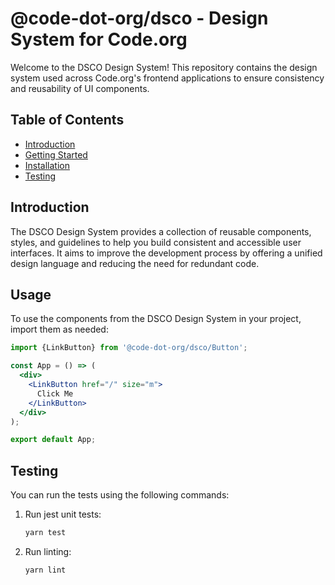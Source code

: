 # @code-dot-org/dsco - Design System for Code.org

Welcome to the DSCO Design System! This repository contains the design system used across Code.org's frontend applications to ensure consistency and reusability of UI components.

## Table of Contents

- [Introduction](#introduction)
- [Getting Started](#getting-started)
- [Installation](#installation)
- [Testing](#testing)

## Introduction

The DSCO Design System provides a collection of reusable components, styles, and guidelines to help you build consistent and accessible user interfaces. It aims to improve the development process by offering a unified design language and reducing the need for redundant code.

## Usage

To use the components from the DSCO Design System in your project, import them as needed:

```jsx
import {LinkButton} from '@code-dot-org/dsco/Button';

const App = () => (
  <div>
    <LinkButton href="/" size="m">
      Click Me
    </LinkButton>
  </div>
);

export default App;
```

## Testing

You can run the tests using the following commands:

1. Run jest unit tests:

   ```bash
   yarn test
   ```

2. Run linting:

   ```bash
   yarn lint
   ```
